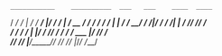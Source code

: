     ___________    __________  ___   ___    ____  ____
   / ____/  _/ |  / / ____/  |/  /  /   |  / __ \/  _/
  / /_   / / | | / / __/ / /|_/ /  / /| | / /_/ // /  
 / __/ _/ /  | |/ / /___/ /  / /  / ___ |/ ____// /   
/_/   /___/  |___/_____/_/  /_/  /_/  |_/_/   /___/   
